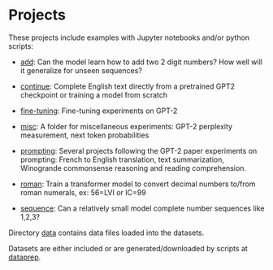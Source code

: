 # Projects

These projects include examples with Jupyter notebooks and/or python scripts:

- [add](add/): Can the model learn how to add two 2 digit numbers? How well will it generalize for unseen sequences?

- [continue](continue/): Complete English text directly from a pretrained GPT2 checkpoint or training a model from scratch

- [fine-tuning](fine-tuning/): Fine-tuning experiments on GPT-2

- [misc](misc/): A folder for miscellaneous experiments: GPT-2 perplexity measurement, next token probabilities

- [prompting](prompting/): Several projects following the GPT-2 paper experiments on prompting: French to English translation, text summarization, Winogrande commonsense reasoning and reading comprehension.

- [roman](roman/): Train a transformer model to convert decimal numbers to/from roman numerals, ex: 56=LVI or IC=99

- [sequence](sequence/): Can a relatively small model complete number sequences like 1,2,3?


Directory [data](data/) contains data files loaded into the datasets.

Datasets are either included or are generated/downloaded by scripts at [dataprep](dataprep/).
